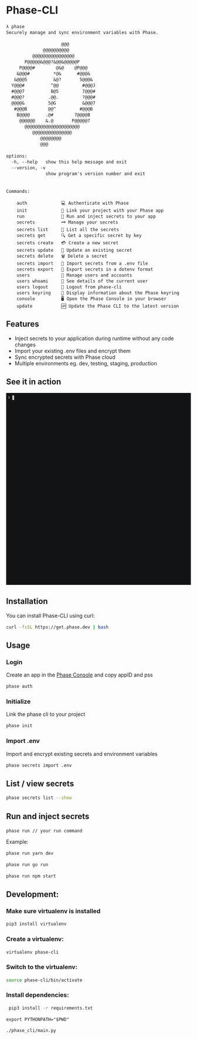 # Phase-CLI

```
λ phase
Securely manage and sync environment variables with Phase.

                     @@@
              @@@@@@@@@@
          @@@@@@@@@@@@@@@@
       P@@@@@&@@@?&@@&@@@@@P
     P@@@@#        @&@    @P@@@
    &@@@#         *@&      #@@@&
   &@@@5          &@?       5@@@&
  Y@@@#          ^@@         #@@@J
  #@@@7          B@5         7@@@#
  #@@@?         .@@.         ?@@@#
  @@@@&         5@G          &@@@7
   #@@@B        @@^         #@@@B
    B@@@@      .@#        7@@@@B
     @@@@@@    &.@       P@@@@@7
       @@@@@@@@@@@@@@@@@@@@@
          @@@@@@@@@@@@@@@
             @@@@@@@@
             @@@

options:
  -h, --help   show this help message and exit
  --version, -v
               show program's version number and exit


Commands:

    auth             💻 Authenticate with Phase
    init             🔗 Link your project with your Phase app
    run              🚀 Run and inject secrets to your app
    secrets          🗝️ Manage your secrets
    secrets list     📇 List all the secrets
    secrets get      🔍 Get a specific secret by key
    secrets create   💳 Create a new secret
    secrets update   📝 Update an existing secret
    secrets delete   🗑️ Delete a secret
    secrets import   📩 Import secrets from a .env file
    secrets export   🥡 Export secrets in a dotenv format
    users            👥 Manage users and accounts
    users whoami     🙋 See details of the current user
    users logout     🏃 Logout from phase-cli
    users keyring    🔐 Display information about the Phase keyring
    console          🖥️ Open the Phase Console in your browser
    update           🆙 Update the Phase CLI to the latest version
```

## Features

- Inject secrets to your application during runtime without any code changes
- Import your existing .env files and encrypt them
- Sync encrypted secrets with Phase cloud
- Multiple environments eg. dev, testing, staging, production

## See it in action

[![asciicast](media/phase-cli-demo.gif)](asciinema-cli-demo)

## Installation

You can install Phase-CLI using curl:

```bash
curl -fsSL https://get.phase.dev | bash
```

## Usage

### Login

Create an app in the [Phase Console](https://console.phase.dev) and copy appID and pss

```bash
phase auth
```

### Initialize

Link the phase cli to your project

```bash
phase init
```

### Import .env

Import and encrypt existing secrets and environment variables

```bash
phase secrets import .env
```

## List / view secrets

```bash
phase secrets list --show
```

## Run and inject secrets

`phase run // your run command`

Example:

```bash
phase run yarn dev
```

```bash
phase run go run
```

```bash
phase run npm start
```

## Development:

### Make sure virtualenv is installed

```bash
pip3 install virtualenv

```

### Create a virtualenv:

```bash
virtualenv phase-cli
```

### Switch to the virtualenv:

```bash
source phase-cli/bin/activate
```

### Install dependencies:

```bash
 pip3 install -r requirements.txt
```

```
export PYTHONPATH="$PWD"
```

```bash
./phase_cli/main.py
```
